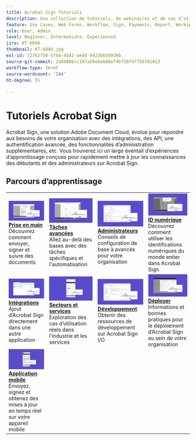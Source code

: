 ```yaml
---
title: Acrobat Sign Tutorials
description: Une collection de tutoriels, de webinaires et de cas d’utilisation conçus pour familiariser rapidement les débutants et les administrateurs avec Acrobat Sign
feature: Use Cases, Web Forms, Workflow, Sign, Payments, Report, Workspace, Deadline, Administration, Digital ID, Form, Integrations, Mobile, Skill Builder
role: User, Admin
level: Beginner, Intermediate, Experienced
jira: KT-6846
thumbnail: KT-6846.jpg
exl-id: 72762750-5764-4541-aedd-94230b56936b
source-git-commit: 2a808b6cc197a58ebe680ef4bf50747756f81013
workflow-type: tm+mt
source-wordcount: '184'
ht-degree: 5%

---
```


# Tutoriels Acrobat Sign

Acrobat Sign, une solution Adobe Document Cloud, évolue pour répondre aux besoins de votre organisation avec des intégrations, des API, une authentification avancée, des fonctionnalités d’administration supplémentaires, etc. Vous trouverez ici un large éventail d’expériences d’apprentissage conçues pour rapidement mettre à jour les connaissances des débutants et des administrateurs sur Acrobat Sign.

<div id="recs-overview-body-1"></div>
<div id="recs-overview-body-2"></div>
<div id="recs-overview-body-3"></div>
<div id="recs-overview-body-4"></div>
<div id="recs-overview-body-5"></div>
<div id="recs-overview-body-6"></div>

## Parcours d’apprentissage

<table style="table-layout:fixed">
<tr>
  <td>
    <a href="sign-beginner-tutorials/beginner-users-overview.md">
      <img alt="Prise en main" src="assets/gettingstartednew.png" />
    </a>
    <div>
    <a href="sign-beginner-tutorials/beginner-users-overview.md"><strong>Prise en main</strong></a>
    </div>
    Découvrez comment envoyer, signer et suivre des documents
    <br>
  </td>
  <td>
    <a href="sign-advanced-users/advanced-users-overview.md">
      <img alt="Tâches avancées" src="assets/advanced-tasks.png" />
    </a>
    <div>
    <a href="sign-advanced-users/advanced-users-overview.md"><strong>Tâches avancées</strong></a>
    </div>
    Allez au-delà des bases avec des tâches spécifiques et l'automatisation
    <br>
  </td>
   <td>
    <a href="admin/intro-admin-overview.md">
      <img alt="Administrateurs" src="assets/administer.png" />
    </a>
    <div>
    <a href="admin/intro-admin-overview.md"><strong>Administrateurs</strong></a> 
    </div>
    Conseils de configuration de base à avancés pour votre organisation
    <br>
  </td>
   <td>
    <a href="digitalid/digitalid-overview.md">
      <img alt="ID numérique" src="assets/identity.png" />
    </a>
    <div>
    <a href="digitalid/digitalid-overview.md"><strong>ID numérique</strong></a>
    </div>
    Découvrez comment utiliser les identifications numériques du monde entier dans Acrobat Sign
    <br>
  </td>
</tr>
<tr>
    <td>
    <a href="integrations/integrations-overview.md">
      <img alt="Intégrations" src="assets/integrations.png" />
    </a>
    <div>
    <a href="integrations/integrations-overview.md"><strong>Intégrations</strong></a>
    </div>
    Ajout d’Acrobat Sign directement dans une autre application
    <br>
    </td>
  <td>
    <a href="sign-usecase/expand-inspire-overview.md">
      <img alt="Industries et départements" src="assets/industries.png" />
    </a>
    <div>
    <a href="sign-usecase/expand-inspire-overview.md"><strong>Secteurs et services</strong></a>
    </div>
    Exploration des cas d’utilisation réels dans l’industrie et les services
    <br>
  </td>
  <td>
    <a href="develop/develop-overview.md">
      <img alt="Développement" src="assets/develop.png" />
    </a>
    <div>
    <a href="develop/develop-overview.md"><strong>Développement</strong></a>
    </div>
    Obtenir des ressources de développement sur Acrobat Sign I/O
    <br>
  </td>
  <td>
    <a href="deploy-overview.md">
      <img alt="Déploiement" src="assets/deploy.png" />
    </a>
    <div>
    <a href="deploy-overview.md"><strong>Déployer</strong></a>
    </div>
    Informations et bonnes pratiques pour le déploiement d’Acrobat Sign au sein de votre organisation
    <br>
  </td>
</tr>
<tr>
  <td>
    <a href="mobile/mobile-overview.md">
      <img alt="Application mobile" src="assets/mobile.png" />
    </a>
    <div>
    <a href="mobile/mobile-overview.md"><strong>Application mobile</strong></a>
    </div>
    Envoyez, signez et obtenez des mises à jour en temps réel sur votre appareil mobile
    <br>
  </td>
</tr>
</table>